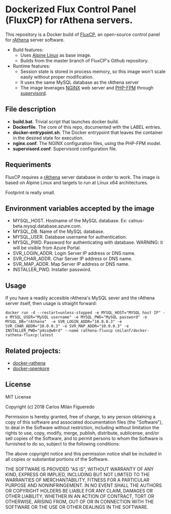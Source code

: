 # Dockerized Flux Control Panel (FluxCP) for rAthena servers.
This repository is a Docker build of [FluxCP](https://github.com/rathena/FluxCP), an open-source control panel for [rAthena](https://github.com/cmilanf/docker-rathena) server software.

  * Build features:
    * Uses [Alpine Linux](https://hub.docker.com/_/alpine/) as base image.
    * Builds from the master branch of FluxCP's Github repository.
  * Runtime features:
    * Session state is stored in process memory, so this image won't scale easily without proper modification.
    * It uses the same MySQL database as the rAthena server
    * The image leverages [NGINX](https://nginx.org/en/) web server and [PHP-FPM](https://php-fpm.org/) through [supervisord](http://supervisord.org/).

## File description

  * **build.bat**. Trivial script that launches docker build.
  * **Dockerfile**. The core of this repo, documented with the LABEL entries.
  * **docker-entrypoint.sh**. The Docker entrypoint that leaves the container in the desired state for execution.
  * **nginx.conf**. The NGINX configuration files, using the PHP-FPM model.
  * **supervisord.conf**. Supervisord configuration file.

## Requeriments
FluxCP requires a [rAthena](https://github.com/cmilanf/docker-rathena) server database in order to work.
The image is based on Alpine Linux and targets to run at Linux x64 architectures.

Footprint is really small.

## Environment variables accepted by the image

  * MYSQL_HOST. Hostname of the MySQL database. Ex: calnus-beta.mysql.database.azure.com.
  * MYSQL_DB. Name of the MySQL database.
  * MYSQL_USER. Database username for authentication.
  * MYSQL_PWD. Password for authenticating with database. WARNING: it will be visible from Azure Portal.
  * SVR_LOGIN_ADDR. Login Server IP address or DNS name.
  * SVR_CHAR_ADDR. Char Server IP address or DNS name.
  * SVR_MAP_ADDR. Map Server IP address or DNS name.
  * INSTALLER_PWD. Installer password.

## Usage
If you have a readily accesible rAthena's MySQL sever and the rAthena server itself, then usage is straight forward:

```
docker run -d --restart=unless-stopped -e MYSQL_HOST="MYSQL host IP" -e MYSQL_USER="MySQL username" -e MYSQL_PWD="MySQL password" -e MYSQL_DB="rAthena"  -e SVR_LOGIN_ADDR="10.0.0.3" -e SVR_CHAR_ADDR="10.0.0.3" -e SVR_MAP_ADDR="10.0.0.3" -e INSTALLER_PWD="p4ss@w0rd" --name rathena-fluxcp cmilanf/docker-rathena-fluxcp:latest
```

## Related projects:

  * [docker-rathena](https://github.com/cmilanf/docker-rathena)
  * [docker-openkore](https://github.com/cmilanf/docker-openkore)

## License
MIT License

Copyright (c) 2018 Carlos Milán Figueredo

Permission is hereby granted, free of charge, to any person obtaining a copy
of this software and associated documentation files (the "Software"), to deal
in the Software without restriction, including without limitation the rights
to use, copy, modify, merge, publish, distribute, sublicense, and/or sell
copies of the Software, and to permit persons to whom the Software is
furnished to do so, subject to the following conditions:

The above copyright notice and this permission notice shall be included in all
copies or substantial portions of the Software.

THE SOFTWARE IS PROVIDED "AS IS", WITHOUT WARRANTY OF ANY KIND, EXPRESS OR
IMPLIED, INCLUDING BUT NOT LIMITED TO THE WARRANTIES OF MERCHANTABILITY,
FITNESS FOR A PARTICULAR PURPOSE AND NONINFRINGEMENT. IN NO EVENT SHALL THE
AUTHORS OR COPYRIGHT HOLDERS BE LIABLE FOR ANY CLAIM, DAMAGES OR OTHER
LIABILITY, WHETHER IN AN ACTION OF CONTRACT, TORT OR OTHERWISE, ARISING FROM,
OUT OF OR IN CONNECTION WITH THE SOFTWARE OR THE USE OR OTHER DEALINGS IN THE
SOFTWARE.
